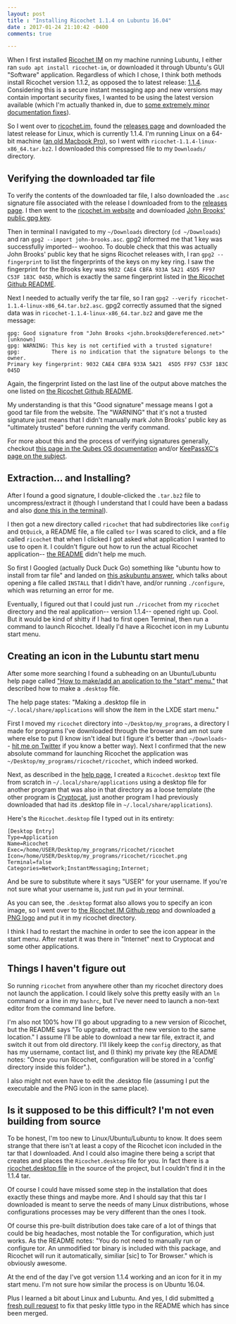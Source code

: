 ```yaml
---
layout: post
title : "Installing Ricochet 1.1.4 on Lubuntu 16.04"
date : 2017-01-24 21:10:42 -0400
comments: true

---
```


When I first installed [Ricochet IM](https://ricochet.im/) on my machine running Lubuntu, I either ran `sudo apt install ricochet-im`, or downloaded it through Ubuntu's GUI "Software" application. Regardless of which I chose, I think both methods install Ricochet version 1.1.2, as opposed the to latest release: [1.1.4](https://github.com/ricochet-im/ricochet/releases/tag/v1.1.4). Considering this is a secure instant messaging app and new versions may contain important security fixes, I wanted to be using the latest version available (which I'm actually thanked in, due to [some extremely minor documentation fixes](https://github.com/ricochet-im/ricochet/commit/fe40045cec8bed9a735c3cecbcca6ae2276d9902)). 

<!-- more --> 

So I went over to [ricochet.im](https://ricochet.im/), found the [releases page](https://ricochet.im/releases/1.1.4/) and downloaded the latest release for Linux, which is currently 1.1.4. I'm running Linux on a 64-bit machine ([an old Macbook Pro](https://sts10.github.io/2016/11/07/installing-ubuntu-on-my-old-macbook-pro.html)), so I went with `ricochet-1.1.4-linux-x86_64.tar.bz2`. I downloaded this compressed file to my `Downloads/` directory.

## Verifying the downloaded tar file

To verify the contents of the downloaded tar file, I also downloaded the `.asc` signature file associated with the release I downloaded from to the [releases page](https://ricochet.im/releases/1.1.4/). I then went to the [ricochet.im website](https://ricochet.im/) and downloaded [John Brooks' public gpg key](https://ricochet.im/john-brooks.asc). 

Then in terminal I navigated to my `~/Downloads` directory (`cd ~/Downloads`) and ran `gpg2 --import john-brooks.asc`. gpg2 informed me that 1 key was successfully imported-- woohoo. To double check that this was actually John Brooks' public key that he signs Ricochet releases with, I ran `gpg2 --fingerprint` to list the fingerprints of the keys on my key ring. I saw the fingerprint for the Brooks key was `9032 CAE4 CBFA 933A 5A21 45D5 FF97 C53F 183C 045D`, which is exactly the same fingerprint listed in [the Ricochet Github README](https://github.com/ricochet-im/ricochet#downloads). 

Next I needed to actually verify the tar file, so I ran `gpg2 --verify ricochet-1.1.4-linux-x86_64.tar.bz2.asc`. gpg2 correctly assumed that the signed data was in `ricochet-1.1.4-linux-x86_64.tar.bz2` and gave me the message:

```
gpg: Good signature from "John Brooks <john.brooks@dereferenced.net>" [unknown]
gpg: WARNING: This key is not certified with a trusted signature!
gpg:          There is no indication that the signature belongs to the owner.
Primary key fingerprint: 9032 CAE4 CBFA 933A 5A21  45D5 FF97 C53F 183C 045D
```

Again, the fingerprint listed on the last line of the output above matches the one listed on [the Ricochet Github README](https://github.com/ricochet-im/ricochet#downloads).

My understanding is that this "Good signature" message means I got a good tar file from the website. The "WARNING" that it's not a trusted signature just means that I didn't manually mark John Brooks' public key as "ultimately trusted" before running the verify command. 

For more about this and the process of verifying signatures generally, checkout [this page in the Qubes OS documentation](https://www.qubes-os.org/doc/verifying-signatures/) and/or [KeePassXC's page on the subject](https://keepassxc.org/verifying-signatures).

## Extraction... and Installing?

After I found a good signature, I double-clicked the `.tar.bz2` file to uncompress/extract it (though I understand that I could have been a badass and also [done this in the terminal](https://linuxjourney.com/lesson/compressed-archives-tar)). 

I then got a new directory called `ricochet` that had subdirectories like `config` and `QtQuick`, a README file, a file called `tor` I was scared to click, and a file called `ricochet` that when I clicked I got asked what application I wanted to use to open it. I couldn't figure out how to run the actual Ricochet application-- [the README](https://github.com/ricochet-im/ricochet/blob/master/packaging/linux-static/content/README) didn't help me much.  

So first I Googled (actually Duck Duck Go) something like "ubuntu how to install from tar file" and landed on [this askubuntu answer](https://askubuntu.com/questions/25961/how-do-i-install-a-tar-gz-or-tar-bz2-file#1030), which talks about opening a file called `INSTALL` that I didn't have, and/or running `./configure`, which was returning an error for me. 

Eventually, I figured out that I could just run `./ricochet` from my `ricochet` directory and the real application-- version 1.1.4-- opened right up. Cool. But it would be kind of shitty if I had to first open Terminal, then run a command to launch Ricochet. Ideally I'd have a Ricochet icon in my Lubuntu start menu.

## Creating an icon in the Lubuntu start menu

After some more searching I found a subheading on an Ubuntu/Lubuntu help page called ["How to make/add an application to the "start" menu."](https://help.ubuntu.com/community/Lubuntu/Windows#How_to_make.2Fadd_an_application_to_the_.22start.22_menu.) that described how to make a `.desktop` file. 

The help page states: "Making a .desktop file in `~/.local/share/applications` will show the item in the LXDE start menu."

First I moved my `ricochet` directory into `~/Desktop/my_programs`, a directory I made for programs I've downloaded through the browser and am not sure where else to put (I know isn't ideal but I figure it's better than `~/Downloads`-- [hit me on Twitter](https://twitter.com/sts10) if you know a better way). Next I confirmed that the new absolute command for launching Ricochet the application was `~/Desktop/my_programs/ricochet/ricochet`, which indeed worked. 

Next, as described in the [help page](https://help.ubuntu.com/community/Lubuntu/Windows#How_to_make.2Fadd_an_application_to_the_.22start.22_menu.), I created a `Ricochet.desktop` text file from scratch in `~/.local/share/applications` using a desktop file for another program that was also in that directory as a loose template (the other program is [Cryptocat](https://crypto.cat/), just another program I had previously downloaded that had its .desktop file in `~/.local/share/applications`).

Here's the `Ricochet.desktop` file I typed out in its entirety: 

```
[Desktop Entry]
Type=Application
Name=Ricochet
Exec=/home/USER/Desktop/my_programs/ricochet/ricochet
Icon=/home/USER/Desktop/my_programs/ricochet/ricochet.png
Terminal=false
Categories=Network;InstantMessaging;Internet;
```

And be sure to substitute where it says "USER" for your username. If you're not sure what your username is, just run `pwd` in your terminal.

As you can see, the `.desktop` format also allows you to specify an icon image, so I went over to [the Ricochet IM Github repo](https://github.com/ricochet-im/ricochet) and downloaded [a PNG logo](https://github.com/ricochet-im/ricochet/blob/master/icons/ricochet.png) and put it in my ricochet directory.  

I think I had to restart the machine in order to see the icon appear in the start menu. After restart it was there in "Internet" next to Cryptocat and some other applications. 

## Things I haven't figure out

So running `ricochet` from anywhere other than my ricochet directory does not launch the application. I could likely solve this pretty easily with an `ln` command or a line in my `bashrc`, but I've never need to launch a non-text editor from the command line before. 

I'm also not 100% how I'll go about upgrading to a new version of Ricochet, but the README says "To upgrade, extract the new version to the same location." I assume I'll be able to download a new tar file, extract it, and switch it out from old directory. I'll likely keep the `config` directory, as that has my username, contact list, and (I think) my private key (the README notes: "Once you run Ricochet, configuration will be stored in a 'config' directory inside this folder".). 

I also might not even have to edit the .desktop file (assuming I put the executable and the PNG icon in the same place). 

## Is it supposed to be this difficult? I'm not even building from source

To be honest, I'm too new to Linux/Ubuntu/Lubuntu to know. It does seem strange that there isn't at least a copy of the Ricochet icon included in the tar that I downloaded. And I could also imagine there being a script that creates and places the `Ricochet.desktop` file for you. In fact there is a [ricochet.desktop file](https://github.com/ricochet-im/ricochet/blob/master/src/ricochet.desktop) in the source of the project, but I couldn't find it in the 1.1.4 tar.

Of course I could have missed some step in the installation that does exactly these things and maybe more. And I should say that this tar I downloaded is meant to serve the needs of many Linux distributions, whose configurations processes may be very different than the ones I took. 

Of course this pre-built distribution does take care of a lot of things that could be big headaches, most notable the Tor configuration, which just works. As the README notes: "You do not need to manually run or configure tor. An unmodified tor binary is included with this package, and Ricochet will run it automatically, similiar [sic] to Tor Browser." which is obviously awesome.

At the end of the day I've got version 1.1.4 working and an icon for it in my start menu. I'm not sure how similar the process is on Ubuntu 16.04. 

Plus I learned a bit about Linux and Lubuntu. And yes, I did submitted [a fresh pull request](https://github.com/ricochet-im/ricochet/pull/521) to fix that pesky little typo in the README which has since been merged.

